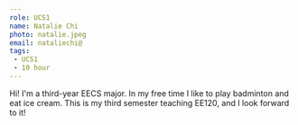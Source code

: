 ```yaml
---
role: UCS1
name: Natalie Chi
photo: natalie.jpeg
email: nataliechi@
tags:
 - UCS1
 - 10 hour
---
```

Hi! I'm a third-year EECS major. In my free time I like to play badminton and eat ice cream. This is my third semester teaching EE120, and I look forward to it!